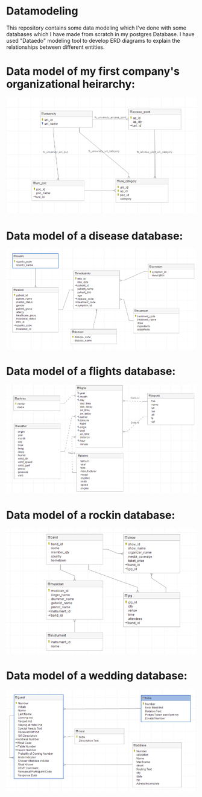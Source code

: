 # Datamodeling
This repository contains some data modeling which I've done with some databases which I have made from scratch in my postgres Database. I have used "Dataedo" modeling tool to develop ERD diagrams to explain the relationships between different entities.

# Data model of my first company's organizational heirarchy:
![](images/1stJob_Organizational_Heirarchy_ERD.PNG)

# Data model of a disease database:
![](images/Diseases_ERD.PNG)

# Data model of a flights database:
![](images/Flights_Database_ERD.PNG)

# Data model of a rockin database:
![](images/Rockin_Database_ERD.PNG)

# Data model of a wedding database:
![](images/Wedding_Database_ERD.PNG)

